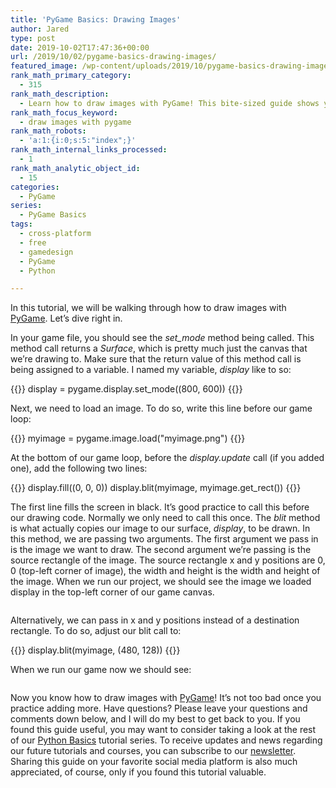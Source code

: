 ```yaml
---
title: 'PyGame Basics: Drawing Images'
author: Jared
type: post
date: 2019-10-02T17:47:36+00:00
url: /2019/10/02/pygame-basics-drawing-images/
featured_image: /wp-content/uploads/2019/10/pygame-basics-drawing-images.png
rank_math_primary_category:
  - 315
rank_math_description:
  - Learn how to draw images with PyGame! This bite-sized guide shows you how to draw images so you can build the game of your dreams.
rank_math_focus_keyword:
  - draw images with pygame
rank_math_robots:
  - 'a:1:{i:0;s:5:"index";}'
rank_math_internal_links_processed:
  - 1
rank_math_analytic_object_id:
  - 15
categories:
  - PyGame
series:
  - PyGame Basics
tags:
  - cross-platform
  - free
  - gamedesign
  - PyGame
  - Python

---
```

In this tutorial, we will be walking through how to draw images with [PyGame][1]. Let&#8217;s dive right in.

In your game file, you should see the _set_mode_ method being called. This method call returns a _Surface_, which is pretty much just the canvas that we&#8217;re drawing to. Make sure that the return value of this method call is being assigned to a variable. I named my variable, _display_ like to so:

{{<highlight py3>}}
display = pygame.display.set_mode((800, 600))
{{</highlight>}}

Next, we need to load an image. To do so, write this line before our game loop:

{{<highlight py3>}}
myimage = pygame.image.load("myimage.png")
{{</highlight>}}

At the bottom of our game loop, before the _display.update_ call (if you added one), add the following two lines:

{{<highlight py3>}}
display.fill((0, 0, 0))
display.blit(myimage, myimage.get_rect())
{{</highlight>}}

The first line fills the screen in black. It&#8217;s good practice to call this before our drawing code. Normally we only need to call this once. The _blit_ method is what actually copies our image to our surface, _display_, to be drawn. In this method, we are passing two arguments. The first argument we pass in is the image we want to draw. The second argument we&#8217;re passing is the source rectangle of the image. The source rectangle x and y positions are 0, 0 (top-left corner of image), the width and height is the width and height of the image. When we run our project, we should see the image we loaded display in the top-left corner of our game canvas.<figure class="wp-block-image">

<img src="https://learn.yorkcs.com/wp-content/uploads/2019/10/Screenshot_20191001_140604-700x547.png" alt="" class="wp-image-7927" /> </figure> 

Alternatively, we can pass in x and y positions instead of a destination rectangle. To do so, adjust our blit call to:

{{<highlight py3>}}
display.blit(myimage, (480, 128))
{{</highlight>}}

When we run our game now we should see:<figure class="wp-block-image">

<img src="https://learn.yorkcs.com/wp-content/uploads/2019/10/Screenshot_20191002_133121-700x552.png" alt="" class="wp-image-7928" /> </figure> 

Now you know how to draw images with [PyGame][1]! It&#8217;s not too bad once you practice adding more. Have questions? Please leave your questions and comments down below, and I will do my best to get back to you. If you found this guide useful, you may want to consider taking a look at the rest of our [Python Basics][2] tutorial series. To receive updates and news regarding our future tutorials and courses, you can subscribe to our [newsletter][3]. Sharing this guide on your favorite social media platform is also much appreciated, of course, only if you found this tutorial valuable.

 [1]: https://pygame.org
 [2]: https://learn.yorkcs.com/category/tutorials/gamedev/pygame/pygame-basics/
 [3]: https://learn.yorkcs.com/newsletter